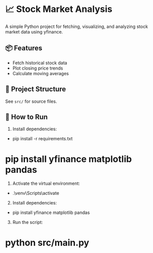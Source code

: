 # 📈 Stock Market Analysis

A simple Python project for fetching, visualizing, and analyzing stock market data using yfinance.

## 📦 Features
- Fetch historical stock data
- Plot closing price trends
- Calculate moving averages

## 📁 Project Structure
See `src/` for source files.

## 🚀 How to Run
1. Install dependencies:
- pip install -r requirements.txt

# pip install yfinance matplotlib pandas
1. Activate the virtual environment:
- .\\venv\\Scripts\\activate
2. Install dependencies:
- pip install yfinance matplotlib pandas
3. Run the script:
# python src/main.py

